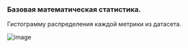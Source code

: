 ### Базовая математическая статистика.

Гистограмму распределения каждой метрики из датасета.

![image](https://user-images.githubusercontent.com/90903706/141660508-1b5cb853-e594-48b9-a7b2-859537c32873.png)
